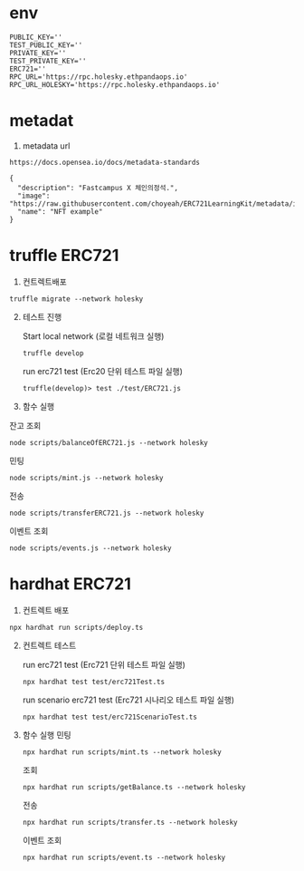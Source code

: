# env

```
PUBLIC_KEY=''
TEST_PUBLIC_KEY=''
PRIVATE_KEY=''
TEST_PRIVATE_KEY=''
ERC721=''
RPC_URL='https://rpc.holesky.ethpandaops.io'
RPC_URL_HOLESKY='https://rpc.holesky.ethpandaops.io'
```

# metadat

1. metadata url

```
https://docs.opensea.io/docs/metadata-standards
```

```
{
  "description": "Fastcampus X 체인의정석.",
  "image": "https://raw.githubusercontent.com/choyeah/ERC721LearningKit/metadata/image.png",
  "name": "NFT example"
}
```

# truffle ERC721

1. 컨트렉트배포

```
truffle migrate --network holesky
```

2. 테스트 진행

   Start local network (로컬 네트워크 실행)

   ```
   truffle develop
   ```

   run erc721 test (Erc20 단위 테스트 파일 실행)

   ```
   truffle(develop)> test ./test/ERC721.js
   ```

3. 함수 실행

잔고 조회

```
node scripts/balanceOfERC721.js --network holesky
```

민팅

```
node scripts/mint.js --network holesky
```

전송

```
node scripts/transferERC721.js --network holesky
```

이벤트 조회

```
node scripts/events.js --network holesky
```

# hardhat ERC721

1. 컨트렉트 배포

```
npx hardhat run scripts/deploy.ts
```

2. 컨트렉트 테스트

   run erc721 test (Erc721 단위 테스트 파일 실행)

   ```
   npx hardhat test test/erc721Test.ts
   ```

   run scenario erc721 test (Erc721 시나리오 테스트 파일 실행)

   ```
   npx hardhat test test/erc721ScenarioTest.ts
   ```

3. 함수 실행
   민팅
   ```
   npx hardhat run scripts/mint.ts --network holesky
   ```
   조회
   ```
   npx hardhat run scripts/getBalance.ts --network holesky
   ```
   전송
   ```
   npx hardhat run scripts/transfer.ts --network holesky
   ```
   이벤트 조회
   ```
   npx hardhat run scripts/event.ts --network holesky
   ```
